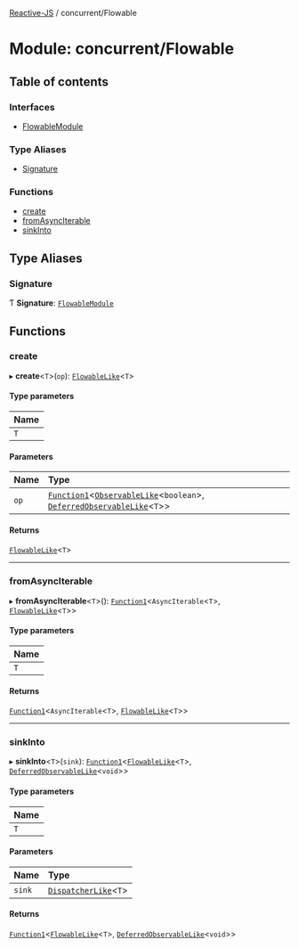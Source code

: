 [Reactive-JS](../README.md) / concurrent/Flowable

# Module: concurrent/Flowable

## Table of contents

### Interfaces

- [FlowableModule](../interfaces/concurrent_Flowable.FlowableModule.md)

### Type Aliases

- [Signature](concurrent_Flowable.md#signature)

### Functions

- [create](concurrent_Flowable.md#create)
- [fromAsyncIterable](concurrent_Flowable.md#fromasynciterable)
- [sinkInto](concurrent_Flowable.md#sinkinto)

## Type Aliases

### Signature

Ƭ **Signature**: [`FlowableModule`](../interfaces/concurrent_Flowable.FlowableModule.md)

## Functions

### create

▸ **create**<`T`\>(`op`): [`FlowableLike`](../interfaces/concurrent.FlowableLike.md)<`T`\>

#### Type parameters

| Name |
| :------ |
| `T` |

#### Parameters

| Name | Type |
| :------ | :------ |
| `op` | [`Function1`](functions.md#function1)<[`ObservableLike`](../interfaces/concurrent.ObservableLike.md)<`boolean`\>, [`DeferredObservableLike`](../interfaces/concurrent.DeferredObservableLike.md)<`T`\>\> |

#### Returns

[`FlowableLike`](../interfaces/concurrent.FlowableLike.md)<`T`\>

___

### fromAsyncIterable

▸ **fromAsyncIterable**<`T`\>(): [`Function1`](functions.md#function1)<`AsyncIterable`<`T`\>, [`FlowableLike`](../interfaces/concurrent.FlowableLike.md)<`T`\>\>

#### Type parameters

| Name |
| :------ |
| `T` |

#### Returns

[`Function1`](functions.md#function1)<`AsyncIterable`<`T`\>, [`FlowableLike`](../interfaces/concurrent.FlowableLike.md)<`T`\>\>

___

### sinkInto

▸ **sinkInto**<`T`\>(`sink`): [`Function1`](functions.md#function1)<[`FlowableLike`](../interfaces/concurrent.FlowableLike.md)<`T`\>, [`DeferredObservableLike`](../interfaces/concurrent.DeferredObservableLike.md)<`void`\>\>

#### Type parameters

| Name |
| :------ |
| `T` |

#### Parameters

| Name | Type |
| :------ | :------ |
| `sink` | [`DispatcherLike`](../interfaces/concurrent.DispatcherLike.md)<`T`\> |

#### Returns

[`Function1`](functions.md#function1)<[`FlowableLike`](../interfaces/concurrent.FlowableLike.md)<`T`\>, [`DeferredObservableLike`](../interfaces/concurrent.DeferredObservableLike.md)<`void`\>\>
